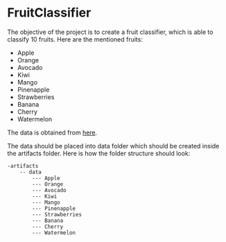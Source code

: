 # FruitClassifier
The objective of the project is to create a fruit classifier, which is able to classify 10 fruits.
Here are the mentioned fruits: 
- Apple
- Orange
- Avocado
- Kiwi
- Mango
- Pinenapple
- Strawberries
- Banana
- Cherry
- Watermelon

The data is obtained from [here](https://www.kaggle.com/datasets/karimabdulnabi/fruit-classification10-class).

The data should be placed into data folder which should be created inside the artifacts folder. Here is how the folder
structure should look:

```
-artifacts
    -- data
        --- Apple
        --- Orange
        --- Avocado
        --- Kiwi
        --- Mango
        --- Pinenapple
        --- Strawberries
        --- Banana
        --- Cherry
        --- Watermelon
```

